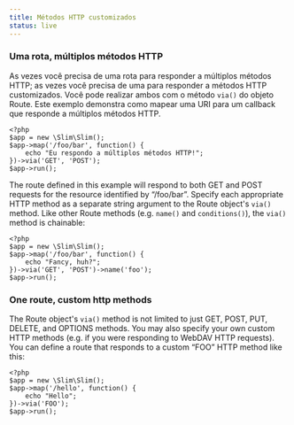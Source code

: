 ```yaml
---
title: Métodos HTTP customizados
status: live
---
```


### Uma rota, múltiplos métodos HTTP

As vezes você precisa de uma rota para responder a múltiplos métodos HTTP; as vezes você precisa de uma para responder
a métodos HTTP customizados. Você pode realizar ambos com o método `via()` do objeto Route. Este exemplo demonstra
como mapear uma URI para um callback que responde a múltiplos métodos HTTP.

    <?php
    $app = new \Slim\Slim();
    $app->map('/foo/bar', function() {
        echo "Eu respondo a múltiplos métodos HTTP!";
    })->via('GET', 'POST');
    $app->run();

The route defined in this example will respond to both GET and POST requests for the resource identified by “/foo/bar”.
Specify each appropriate HTTP method as a separate string argument to the Route object's `via()` method. Like other
Route methods (e.g. `name()` and `conditions()`), the `via()` method is chainable:

    <?php
    $app = new \Slim\Slim();
    $app->map('/foo/bar', function() {
        echo "Fancy, huh?";
    })->via('GET', 'POST')->name('foo');
    $app->run();

### One route, custom http methods

The Route object's `via()` method is not limited to just GET, POST, PUT, DELETE, and OPTIONS methods. You may also
specify your own custom HTTP methods (e.g. if you were responding to WebDAV HTTP requests). You can define a route
that responds to a custom “FOO” HTTP method like this:

    <?php
    $app = new \Slim\Slim();
    $app->map('/hello', function() {
        echo "Hello";
    })->via('FOO');
    $app->run();
